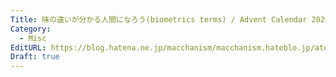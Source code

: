 ```yaml
---
Title: 味の違いが分かる人間になろう(biometrics terms) / Advent Calendar 2024
Category:
  - Misc
EditURL: https://blog.hatena.ne.jp/macchanism/macchanism.hateblo.jp/atom/entry/6802418398308851853
Draft: true
---
```


